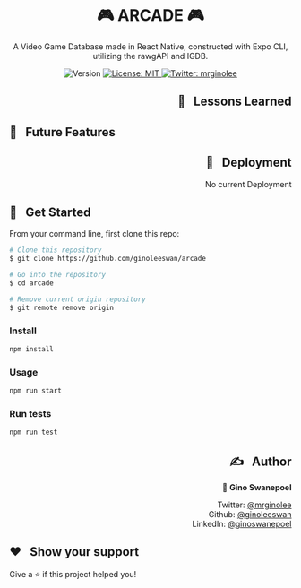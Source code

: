 <h1 align="center">🎮 ARCADE 🎮</h1>

<p align="center"> A Video Game Database made in React Native, constructed with Expo CLI, utilizing the rawgAPI and IGDB. </p>
<p align="center">
  <img alt="Version" src="https://img.shields.io/badge/version-0.1.0-blue.svg?cacheSeconds=2592000" />
  <a href="#" target="_blank">
    <img alt="License: MIT" src="https://img.shields.io/badge/License-MIT-yellow.svg" />
  </a>
  <a href="https://twitter.com/mrginolee" target="_blank">
    <img alt="Twitter: mrginolee" src="https://img.shields.io/twitter/follow/mrginolee.svg?style=social" />
  </a>
</p>

<!-- <h2 align="center">☀️ <a href="https://ginoleeswan.github.io/weather-app-basic/">See Live</a> ☀️</h2> -->

<p align="center">
<!-- 
  <img src="./app/assets/images/screenshots/home.PNG" style="border-radius: 20 "  alt="animated" width="20%"/>
  <img src="./app/assets/images/screenshots/info1.PNG" style="background: none;"  alt="animated" width="20%"  />
  <img src="./app/assets/images/screenshots/info2.PNG" style="background: none;"  alt="animated" width="20%"  />
  <img src="./app/assets/images/screenshots/search.PNG" style="background: none;"  alt="animated" width="20%"  /> -->

</p>

<h2 align="right">📖 &nbsp; Lessons Learned</h2>

<div align="right">

<!-- &nbsp; My second react project, after the mandatory to-do list!\
&nbsp; The main focus here was to make **external API calls** to pull weather infomation from a third party site.

&nbsp; I got more comfortable using **Hooks** rather than class based components.\
&nbsp; It removes the hassle of binding to 'this' constantly. Using setState method with props makes **state management** simpler & elegant.

&nbsp; I started off with a simple CSS layout then modified to a **flexbox** display with a left page and right page component.\
&nbsp; The left page delivers the main information and the right contains the search bar & extra information.

&nbsp;This application tested my skills in adapting & optimizing a responsive web page to fit on **mobile screens**.\
&nbsp; After a bit of tweaking I settled on a simple vertical mobile view design where the right page fits under the left like a stack of cards. -->

</div>

## 🔮 &nbsp; Future Features

<!--
- 📅 &nbsp; 3-Day / Week view
- 🌡️ &nbsp; Celsius to Fahrenheit converter
- 🧭 &nbsp; Compass for wind direction
- 🏙️ &nbsp; More dynamic backgrounds -->

<h2 align="right">🚀 &nbsp; Deployment</h2>
<div align="right">

No current Deployment

<!-- Deployed with [Github Pages](https://ginoleeswan.github.io/weather-app-basic/) -->

</div>

## 🔨 &nbsp; Get Started

From your command line, first clone this repo:

```sh
# Clone this repository
$ git clone https://github.com/ginoleeswan/arcade

# Go into the repository
$ cd arcade

# Remove current origin repository
$ git remote remove origin
```

### Install

```sh
npm install
```

### Usage

```sh
npm run start
```

### Run tests

```sh
npm run test
```

<div align="right">

## ✍️ &nbsp; Author

👤 **Gino Swanepoel**

&nbsp; Twitter: [@mrginolee](https://twitter.com/mrginolee)\
 &nbsp; Github: [@ginoleeswan](https://github.com/ginoleeswan)\
 &nbsp; LinkedIn: [@ginoswanepoel](https://linkedin.com/in/ginoswanepoel)

</div>

## ❤️ &nbsp; Show your support

Give a ⭐️ if this project helped you!
